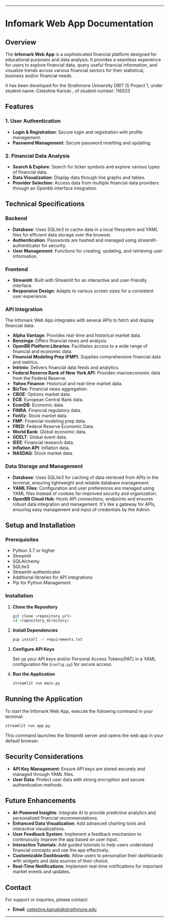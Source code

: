 
---

# Infomark Web App Documentation

## Overview

The **Infomark Web App** is a sophisticated financial platform designed for educational purposes and data analysis. It provides a seamless experience for users to explore financial data, query useful financial information, and visualize trends across various financial sectors for their statistical, business and/or financial needs.

It has been developed for the Strathmore University DBIT IS Project 1, under student name: Celestine Kariuki , of student number: 116533

## Features

### 1. User Authentication

- **Login & Registration**: Secure login and registration with profile management.
- **Password Management**: Secure password resetting and updating.

### 2. Financial Data Analysis

- **Search & Explore**: Search for ticker symbols and explore various types of financial data.
- **Data Visualization**: Display data through line graphs and tables.
- **Provider Selection**: Access data from multiple financial data providers through an Openbb interface integration

## Technical Specifications

### Backend

- **Database**: Uses SQLite3 to cache data in a local filesystem and YAML files for efficient data storage over the browser.
- **Authentication**: Passwords are hashed and managed using streamlit-authenticator for security.
- **User Management**: Functions for creating, updating, and retrieving user information.

### Frontend

- **Streamlit**: Built with Streamlit for an interactive and user-friendly interface.
- **Responsive Design**: Adapts to various screen sizes for a consistent user experience.

### API Integration

The Infomark Web App integrates with several APIs to fetch and display financial data:

- **Alpha Vantage**: Provides real-time and historical market data.
- **Benzinga**: Offers financial news and analysis.
- **OpenBB Platform Libraries**: Facilitates access to a wide range of financial and economic data.
- **Financial Modeling Prep (FMP)**: Supplies comprehensive financial data and metrics.
- **Intrinio**: Delivers financial data feeds and analytics.
- **Federal Reserve Bank of New York API**: Provides macroeconomic data from the Federal Reserve.
- **Yahoo Finance**: Historical and real-time market data.
- **BizToc**: Financial news aggregation.
- **CBOE**: Options market data.
- **ECB**: European Central Bank data.
- **EconDB**: Economic data.
- **FINRA**: Financial regulatory data.
- **FinViz**: Stock market data.
- **FMP**: Financial modeling prep data.
- **FRED**: Federal Reserve Economic Data.
- **World Bank**: Global economic data.
- **GDELT**: Global event data.
- **IEEE**: Financial research data.
- **Inflation API**: Inflation data.
- **NASDAQ**: Stock market data.

### Data Storage and Management

- **Database**: Uses SQLite3 for caching of data retrieved from APIs in the terminal, ensuring lightweight and reliable database management.
- **YAML Files**: Configuration and user preferences are managed using YAML files instead of cookies for improved security and organization.
- **OpenBB Cloud Hub**: Hosts API connections, endpoints and ensures robust data integration and management. It's like a gateway for APIs, ensuring easy management and input of credentials by the Admin.

## Setup and Installation

### Prerequisites

- Python 3.7 or higher
- Streamlit
- SQLAlchemy
- SQLite3
- Streamlit-authenticator
- Additional libraries for API integrations
- Pip for Python Management

### Installation

1. **Clone the Repository**

   ```bash
   git clone <repository_url>
   cd <repository_directory>
   ```

2. **Install Dependencies**

   ```bash
   pip install -r requirements.txt
   ```

3. **Configure API Keys**

   Set up your API keys and/or Personal Access Tokens(PAT) in a YAML configuration file (`config.py`) for secure access.

4. **Run the Application**

   ```bash
   streamlit run main.py
   ```

## Running the Application

To start the Infomark Web App, execute the following command in your terminal:

```bash
streamlit run app.py
```

This command launches the Streamlit server and opens the web app in your default browser.

## Security Considerations

- **API Key Management**: Ensure API keys are stored securely and managed through YAML files.
- **User Data**: Protect user data with strong encryption and secure authentication methods.

## Future Enhancements

- **AI-Powered Insights**: Integrate AI to provide predictive analytics and personalized financial recommendations.
- **Enhanced Data Visualization**: Add advanced charting tools and interactive visualizations.
- **User Feedback System**: Implement a feedback mechanism to continuously improve the app based on user input.
- **Interactive Tutorials**: Add guided tutorials to help users understand financial concepts and use the app effectively.
- **Customizable Dashboards**: Allow users to personalize their dashboards with widgets and data sources of their choice.
- **Real-Time Notifications**: Implement real-time notifications for important market events and updates.

## Contact

For support or inquiries, please contact:

- **Email**: celestine.kariuki@strathmore.edu

---
